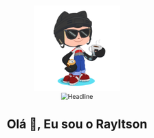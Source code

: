 <div align=center>
    <img src="https://raw.githubusercontent.com/AhmedFathyDev/AhmedFathyDev/main/GitHub.png" alt="GitHub Octocat Drinking a Cup of Coffee" height="200">
</div>
<div align=center>
    <img src="https://readme-typing-svg.herokuapp.com?color=%236FDA44&size=32&center=true&vCenter=true&width=600&height=50&lines=Cursando+Analise+e+Desenvolvimento+de+sistemas;" alt="Headline" />
</div>

<h1 align="center">Olá 👋, Eu sou o Rayltson </h1>
